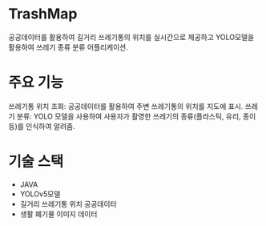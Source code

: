 <h1>TrashMap</h1>
공공데이터를 활용하여 길거리 쓰레기통의 위치를 실시간으로 제공하고 YOLO모델을 활용하여 쓰레기 종류 분류 어플리케이션.

<h1>주요 기능</h1>
쓰레기통 위치 조회: 공공데이터를 활용하여 주변 쓰레기통의 위치를 지도에 표시.
쓰레기 분류: YOLO 모델을 사용하여 사용자가 촬영한 쓰레기의 종류(플라스틱, 유리, 종이 등)를 인식하여 알려줌.

<h1>기술 스택</h1>

- JAVA
- YOLOv5모델
- 길거리 쓰레기통 위치 공공데이터
- 생활 폐기물 이미지 데이터

